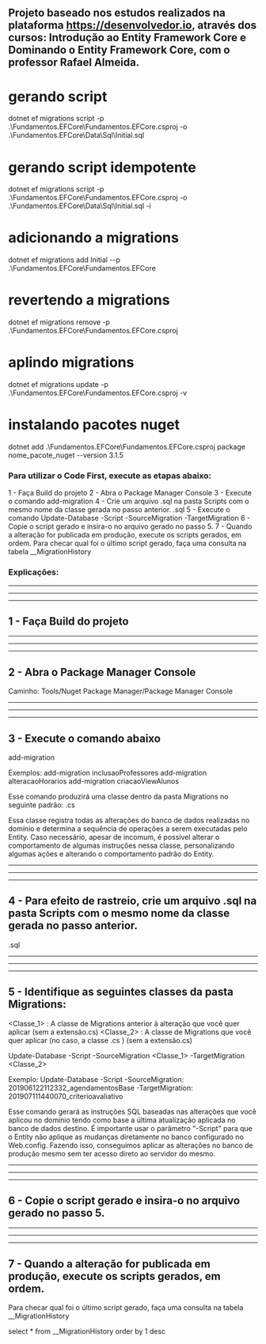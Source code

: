## Projeto baseado nos estudos realizados na plataforma https://desenvolvedor.io, através dos cursos: Introdução ao Entity Framework Core e Dominando o Entity Framework Core, com o professor Rafael Almeida.

# gerando script
dotnet ef migrations script -p .\Fundamentos.EFCore\Fundamentos.EFCore.csproj -o .\Fundamentos.EFCore\Data\Sql\Initial.sql

# gerando script idempotente
dotnet ef migrations script -p .\Fundamentos.EFCore\Fundamentos.EFCore.csproj -o .\Fundamentos.EFCore\Data\Sql\Initial.sql -i

# adicionando a migrations
dotnet ef migrations add Initial --p .\Fundamentos.EFCore\Fundamentos.EFCore

# revertendo a migrations
dotnet ef migrations remove -p .\Fundamentos.EFCore\Fundamentos.EFCore.csproj

# aplindo migrations
dotnet ef migrations update -p .\Fundamentos.EFCore\Fundamentos.EFCore.csproj -v

# instalando pacotes nuget
 dotnet add .\Fundamentos.EFCore\Fundamentos.EFCore.csproj package nome_pacote_nuget --version 3.1.5

### Para utilizar o Code First, execute as etapas abaixo:
1 - Faça Build do projeto
2 - Abra o Package Manager Console
3 - Execute o comando 
	add-migration <identificacaoDaMudancaNoBanco>
4 - Crie um arquivo .sql na pasta Scripts com o mesmo nome da classe gerada no passo anterior.
	<dataHoraEidentificacaoDaMudancaNoBanco>.sql
5 - Execute o comando
	Update-Database -Script -SourceMigration <MigrationOrigem> -TargetMigration <MigrationDestino>
6 - Copie o script gerado e insira-o no arquivo gerado no passo 5.
7 - Quando a alteração for publicada em produção, execute os scripts gerados, em ordem.
	Para checar qual foi o último script gerado, faça uma consulta na tabela __MigrationHistory

### Explicações:
---------------------------------------------------------------------------------
---------------------------------------------------------------------------------
---------------------------------------------------------------------------------

## 1 - Faça Build do projeto

---------------------------------------------------------------------------------
---------------------------------------------------------------------------------
---------------------------------------------------------------------------------

## 2 - Abra o Package Manager Console
Caminho: Tools/Nuget Package Manager/Package Manager Console

---------------------------------------------------------------------------------
---------------------------------------------------------------------------------
---------------------------------------------------------------------------------

## 3 - Execute o comando abaixo
add-migration <identificacao da mudanca no banco>

Exemplos:
add-migration inclusaoProfessores
add-migration alteracaoHorarios
add-migration criacaoViewAlunos

Esse comando produzirá uma classe dentro da pasta Migrations no seguinte padrão:
<data e hora><identificacao da mudanca no banco>.cs

Essa classe registra todas as alterações do banco de dados realizadas no domínio e determina a sequência de operações a serem executadas pelo Entity.
Caso necessário, apesar de incomum, é possível alterar o comportamento de algumas instruções nessa classe, personalizando algumas ações e alterando o comportamento padrão do Entity.

---------------------------------------------------------------------------------
---------------------------------------------------------------------------------
---------------------------------------------------------------------------------

## 4 - Para efeito de rastreio, crie um arquivo .sql na pasta Scripts com o mesmo nome da classe gerada no passo anterior.
<data e hora><identificacao da mudanca no banco>.sql

---------------------------------------------------------------------------------
---------------------------------------------------------------------------------
---------------------------------------------------------------------------------

## 5 - Identifique as seguintes classes da pasta Migrations:

<Classe_1> : A classe de Migrations anterior à alteração que você quer aplicar (sem a extensão.cs)
<Classe_2> : A classe de Migrations que você quer aplicar (no caso, a classe <data e hora><identificacao da mudanca no banco>.cs ) (sem a extensão.cs)

Update-Database -Script -SourceMigration <Classe_1> -TargetMigration <Classe_2>

Exemplo:
Update-Database -Script -SourceMigration: 201906122112332_agendamentosBase -TargetMigration: 201907111440070_criterioavaliativo

Esse comando gerará as instruções SQL baseadas nas alterações que você aplicou no domínio tendo como base a última atualização aplicada no banco de dados destino.
É importante usar o parâmetro "-Script" para que o Entity não aplique as mudanças diretamente no banco configurado no Web.config. Fazendo isso, conseguimos aplicar
as alterações no banco de produção mesmo sem ter acesso direto ao servidor do mesmo.

---------------------------------------------------------------------------------
---------------------------------------------------------------------------------
---------------------------------------------------------------------------------

## 6 - Copie o script gerado e insira-o no arquivo gerado no passo 5.

---------------------------------------------------------------------------------
---------------------------------------------------------------------------------
---------------------------------------------------------------------------------

## 7 - Quando a alteração for publicada em produção, execute os scripts gerados, em ordem.
Para checar qual foi o último script gerado, faça uma consulta na tabela __MigrationHistory

select * from __MigrationHistory order by 1 desc


